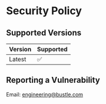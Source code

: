 # Security Policy

## Supported Versions

| Version | Supported          |
| ------- | ------------------ |
| Latest  | :white_check_mark: |

## Reporting a Vulnerability

Email: engineering@bustle.com
